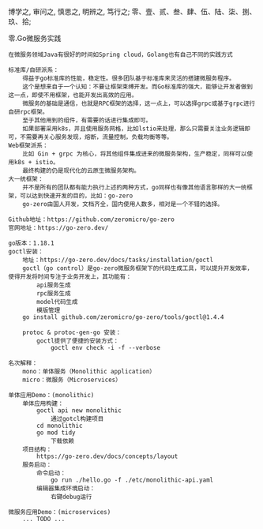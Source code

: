 博学之, 审问之, 慎思之, 明辨之, 笃行之;
零、壹、贰、叁、肆、伍、陆、柒、捌、玖、拾;







零.Go微服务实践
    
    在微服务领域Java有很好的时间如Spring cloud，Golang也有自己不同的实践方式
    
    标准库/自研派系：
        得益于go标准库的性能，稳定性。很多团队基于标准库来灵活的搭建微服务程序。
        这个是想来自于一个认知：不要让框架束缚开发。而Go标准库的强大，能够让开发者做到这一点，即使不用框架，也能开发出高效的应用。
        微服务的基础是通信，也就是RPC框架的选择，这一点上，可以选择grpc或基于grpc进行自研rpc框架。
        至于其他用到的组件，有需要的话进行集成即可。
        如果部署采用k8s，并且使用服务网格，比如lstio来处理，那么只需要关注业务逻辑即可，不需要再关心服务发现，熔断，流量控制，负载均衡等等。
    Web框架派系：
        比如 Gin + grpc 为核心，将其他组件集成进来的微服务架构，生产稳定，同样可以使用k8s + istio。
        最终构建的仍是现代化的云原生微服务架构。
    大一统框架：
        并不是所有的团队都有能力执行上述的两种方式，go同样也有像其他语言那样的大一统框架，可以达到快速开发的目的，比如：go-zero
        go-zero由国人开发，文档齐全，国内使用人数多，相对是一个不错的选择。
    
    Github地址：https://github.com/zeromicro/go-zero
    官网地址：https://go-zero.dev/
    
    go版本：1.18.1
    goctl安装：
        地址：https://go-zero.dev/docs/tasks/installation/goctl
        goctl（go control）是go-zero微服务框架下的代码生成工具，可以提升开发效率，使得开发将时间专注于业务开发上，其功能有：
            api服务生成
            rpc服务生成
            model代码生成
            模版管理
        go install github.com/zeromicro/go-zero/tools/goctl@1.4.4
        
        protoc & protoc-gen-go 安装：
            goctl提供了便捷的安装方式：
                goctl env check -i -f --verbose
    
    名次解释：
        mono：单体服务（Monolithic application）
        micro：微服务（Microservices）
    
    单体应用Demo：(monolithic)
        单体应用构建：
            goctl api new monolithic
                通过gotcl构建项目
            cd monolithic
            go mod tidy
                下载依赖
        项目结构：
            https://go-zero.dev/docs/concepts/layout
        服务启动：
            命令启动：
                go run ./hello.go -f ./etc/monolithic-api.yaml
            编辑器集成环境启动：
                右键debug运行
    
    微服务应用Demo：(microservices)
        ... TODO ...
        
    
    
    
    
    
        
